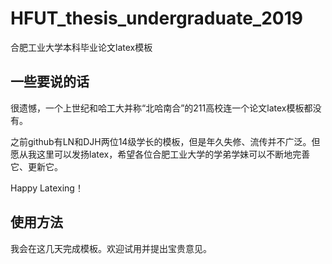 # HFUT_thesis_undergraduate_2019
合肥工业大学本科毕业论文latex模板

## 一些要说的话
很遗憾，一个上世纪和哈工大并称“北哈南合”的211高校连一个论文latex模板都没有。

之前github有LN和DJH两位14级学长的模板，但是年久失修、流传并不广泛。但愿从我这里可以发扬latex，希望各位合肥工业大学的学弟学妹可以不断地完善它、更新它。

Happy Latexing！

## 使用方法
我会在这几天完成模板。欢迎试用并提出宝贵意见。
